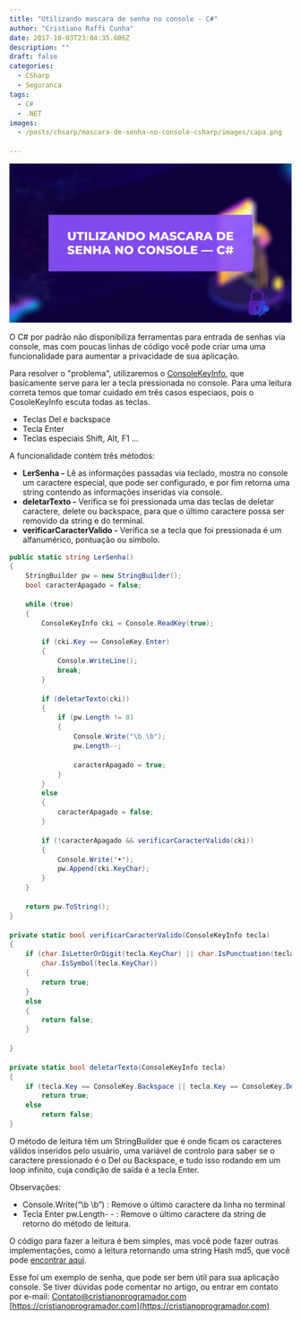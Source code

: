 ```yaml
---
title: "Utilizando mascara de senha no console - C#"
author: "Cristiano Raffi Cunha"
date: 2017-10-03T23:04:35.606Z
description: ""
draft: false
categories:
  - CSharp
  - Seguranca
tags:
  - C#
  - .NET
images:
  - /posts/chsarp/mascara-de-senha-no-console-csharp/images/capa.png
  
---
```


![](./images/capa.png)

O C# por padrão não disponibiliza ferramentas para entrada de senhas via console, mas com poucas linhas de código você pode criar uma uma funcionalidade para aumentar a privacidade de sua aplicação.

Para resolver o "problema", utilizaremos o [ConsoleKeyInfo](https://msdn.microsoft.com/pt-br/library/system.consolekeyinfo%28v=vs.110%29.aspx), que basicamente serve para ler a tecla pressionada no console. Para uma leitura correta temos que tomar cuidado em três casos especiaos, pois o CosoleKeyInfo escuta todas as teclas.

- Teclas Del e backspace
- Tecla Enter
- Teclas especiais Shift, Alt, F1 …

A funcionalidade contém três métodos:

- **LerSenha -** Lê as informações passadas via teclado, mostra no console um caractere especial, que pode ser configurado, e por fim retorna uma string contendo as informações inseridas via console.
- **deletarTexto -** Verifica se foi pressionada uma das teclas de deletar caractere, delete ou backspace, para que o último caractere possa ser removido da string e do terminal.
- **verificarCaracterValido -** Verifica se a tecla que foi pressionada é um alfanumérico, pontuação ou símbolo.

```csharp
public static string LerSenha()
{
    StringBuilder pw = new StringBuilder();
    bool caracterApagado = false;

    while (true)
    {
        ConsoleKeyInfo cki = Console.ReadKey(true);

        if (cki.Key == ConsoleKey.Enter)
        {
            Console.WriteLine();
            break;
        }

        if (deletarTexto(cki))
        {
            if (pw.Length != 0)
            {
                Console.Write("\b \b");
                pw.Length--;

                caracterApagado = true;
            }
        }
        else
        {
            caracterApagado = false;
        }

        if (!caracterApagado && verificarCaracterValido(cki))
        {
            Console.Write('•');
            pw.Append(cki.KeyChar);
        }
    }

    return pw.ToString();
}

private static bool verificarCaracterValido(ConsoleKeyInfo tecla)
{
    if (char.IsLetterOrDigit(tecla.KeyChar) || char.IsPunctuation(tecla.KeyChar) ||
        char.IsSymbol(tecla.KeyChar))
    {
        return true;
    }
    else
    {
        return false;
    }

}

private static bool deletarTexto(ConsoleKeyInfo tecla)
{
    if (tecla.Key == ConsoleKey.Backspace || tecla.Key == ConsoleKey.Delete)
        return true;
    else
        return false;
}
```

O método de leitura têm um StringBuilder que é onde ficam os caracteres válidos inseridos pelo usuário, uma variável de controlo para saber se o caractere pressionado é o Del ou Backspace, e tudo isso rodando em um loop infinito, cuja condição de saída é a tecla Enter.

Observações:

- Console.Write(“\b \b”) : Remove o último caractere da linha no terminal
- Tecla Enter pw.Length- - : Remove o último caractere da string de retorno do método de leitura.

O código para fazer a leitura é bem simples, mas você pode fazer outras implementações, como a leitura retornando uma string Hash md5, que você pode [encontrar aqui](https://gist.github.com/CristianoRC/fe41af87e3cad3c76c277b4f6926dfb0).

Esse foi um exemplo de senha, que pode ser bem útil para sua aplicação console. Se tiver dúvidas pode comentar no artigo, ou entrar em contato por e-mail: [Contato@cristianoprogramador.com](mailto:contato@cristianoprogramador.com)
[https://cristianoprogramador.com](https://cristianoprogramador.com)